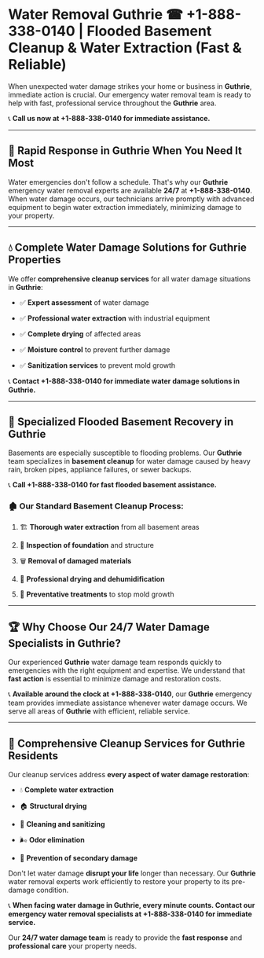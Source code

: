 # Water Removal Guthrie ☎ +1-888-338-0140 | Flooded Basement Cleanup & Water Extraction (Fast & Reliable)

When unexpected water damage strikes your home or business in **Guthrie**, immediate action is crucial. Our emergency water removal team is ready to help with fast, professional service throughout the **Guthrie** area. 

📞 **Call us now at +1-888-338-0140 for immediate assistance.**
---
## 🚀 Rapid Response in Guthrie When You Need It Most
Water emergencies don't follow a schedule. That's why our **Guthrie** emergency water removal experts are available **24/7** at **+1-888-338-0140**. When water damage occurs, our technicians arrive promptly with advanced equipment to begin water extraction immediately, minimizing damage to your property.
---
## 💧 Complete Water Damage Solutions for Guthrie Properties
We offer **comprehensive cleanup services** for all water damage situations in **Guthrie**:
- ✅ **Expert assessment** of water damage  
- ✅ **Professional water extraction** with industrial equipment  
- ✅ **Complete drying** of affected areas  
- ✅ **Moisture control** to prevent further damage  
- ✅ **Sanitization services** to prevent mold growth  
📞 **Contact +1-888-338-0140 for immediate water damage solutions in Guthrie.**
---
## 🌊 Specialized Flooded Basement Recovery in Guthrie
Basements are especially susceptible to flooding problems. Our **Guthrie** team specializes in **basement cleanup** for water damage caused by heavy rain, broken pipes, appliance failures, or sewer backups. 
📞 **Call +1-888-338-0140 for fast flooded basement assistance.**
### 🏚️ Our Standard Basement Cleanup Process:
1. 🏗️ **Thorough water extraction** from all basement areas  
2. 🔎 **Inspection of foundation** and structure  
3. 🗑️ **Removal of damaged materials**  
4. 💨 **Professional drying and dehumidification**  
5. 🚫 **Preventative treatments** to stop mold growth  
---
## 🏆 Why Choose Our 24/7 Water Damage Specialists in Guthrie?
Our experienced **Guthrie** water damage team responds quickly to emergencies with the right equipment and expertise. We understand that **fast action** is essential to minimize damage and restoration costs.
📞 **Available around the clock at +1-888-338-0140**, our **Guthrie** emergency team provides immediate assistance whenever water damage occurs. We serve all areas of **Guthrie** with efficient, reliable service.
---
## 🧹 Comprehensive Cleanup Services for Guthrie Residents
Our cleanup services address **every aspect of water damage restoration**:
- 💧 **Complete water extraction**  
- 🏠 **Structural drying**  
- 🧼 **Cleaning and sanitizing**  
- 🌬️ **Odor elimination**  
- 🚫 **Prevention of secondary damage**  
Don't let water damage **disrupt your life** longer than necessary. Our **Guthrie** water removal experts work efficiently to restore your property to its pre-damage condition.
📞 **When facing water damage in Guthrie, every minute counts. Contact our emergency water removal specialists at +1-888-338-0140 for immediate service.**
Our **24/7 water damage team** is ready to provide the **fast response** and **professional care** your property needs.
